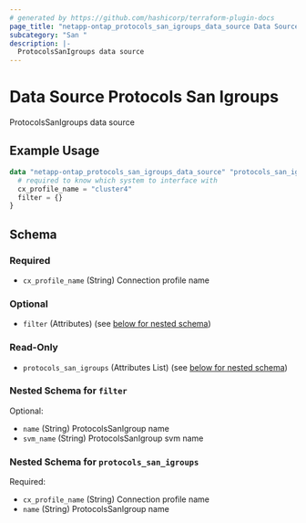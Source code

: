 ```yaml
---
# generated by https://github.com/hashicorp/terraform-plugin-docs
page_title: "netapp-ontap_protocols_san_igroups_data_source Data Source - terraform-provider-netapp-ontap"
subcategory: "San "
description: |-
  ProtocolsSanIgroups data source
---
```


# Data Source Protocols San Igroups

ProtocolsSanIgroups data source

## Example Usage
```terraform
data "netapp-ontap_protocols_san_igroups_data_source" "protocols_san_igroups" {
  # required to know which system to interface with
  cx_profile_name = "cluster4"
  filter = {}
}
```


<!-- schema generated by tfplugindocs -->
## Schema

### Required

- `cx_profile_name` (String) Connection profile name

### Optional

- `filter` (Attributes) (see [below for nested schema](#nestedatt--filter))

### Read-Only

- `protocols_san_igroups` (Attributes List) (see [below for nested schema](#nestedatt--protocols_san_igroups))

<a id="nestedatt--filter"></a>
### Nested Schema for `filter`

Optional:

- `name` (String) ProtocolsSanIgroup name
- `svm_name` (String) ProtocolsSanIgroup svm name


<a id="nestedatt--protocols_san_igroups"></a>
### Nested Schema for `protocols_san_igroups`

Required:

- `cx_profile_name` (String) Connection profile name
- `name` (String) ProtocolsSanIgroup name


